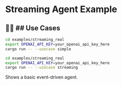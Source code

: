 # Streaming Agent Example

## 🏃‍♂️ ## Use Cases

```bash
cd examples/streaming_real
export OPENAI_API_KEY=your_openai_api_key_here
cargo run -- --usecase simple
```

```bash
cd examples/streaming_real
export OPENAI_API_KEY=your_openai_api_key_here
cargo run -- --usecase streaming
```

Shows a basic event-driven agent.